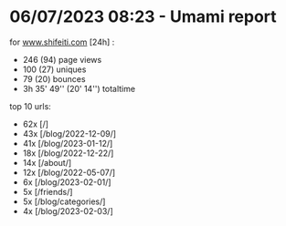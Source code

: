 # 06/07/2023 08:23 - Umami report
for www.shifeiti.com [24h] :

 - 246 (94) page views
 - 100 (27) uniques
 - 79 (20) bounces
 - 3h 35' 49'' (20' 14'') totaltime


top 10 urls:
 - 62x [/]
 - 43x [/blog/2022-12-09/]
 - 41x [/blog/2023-01-12/]
 - 18x [/blog/2022-12-22/]
 - 14x [/about/]
 - 12x [/blog/2022-05-07/]
 - 6x [/blog/2023-02-01/]
 - 5x [/friends/]
 - 5x [/blog/categories/]
 - 4x [/blog/2023-02-03/]


